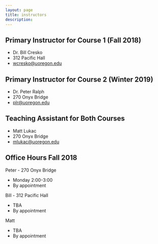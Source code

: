 ```yaml
---
layout: page
title: instructors
description:
---
```


## Primary Instructor for Course 1 (Fall 2018)

- Dr. Bill Cresko
- 312 Pacific Hall
- wcresko@uoregon.edu

## Primary Instructor for Course 2 (Winter 2019)

- Dr. Peter Ralph
- 270 Onyx Bridge
- plr@uoregon.edu

## Teaching Assistant for Both Courses

- Matt Lukac
- 270 Onyx Bridge
- mlukac@uoregon.edu

## Office Hours Fall 2018

Peter - 270 Onyx Bridge

* Monday 2:00-3:00
* By appointment

Bill - 312 Pacific Hall

* TBA
* By appointment

Matt

* TBA
* By appointment
